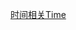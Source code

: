 [时间相关Time](file:///D:/Obsidian%20Unity/Unity/Unity%E5%9B%9B%E9%83%A8%E6%9B%B2/Assets/Scripts/Unity%E5%85%A5%E9%97%A8/Lesson11_%E9%87%8D%E8%A6%81%E7%BB%84%E4%BB%B6%E5%92%8CApi/Lesson12_%E6%97%B6%E9%97%B4%E7%9B%B8%E5%85%B3Time.cs)